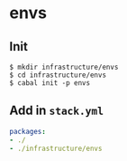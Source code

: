 # envs

## Init
```shell
$ mkdir infrastructure/envs
$ cd infrastructure/envs
$ cabal init -p envs
```

## Add in `stack.yml`
```yaml
packages:
- ./
- ./infrastructure/envs
```